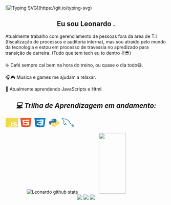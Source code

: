 [![Typing SVG](https://readme-typing-svg.herokuapp.com/?color=00bfbf&size=30&center=true&vCenter=true&width=1000&lines=Seja+Bem-vindo!)](https://git.io/typing-svg)

## <div align = "center"> Eu sou Leonardo .</div>

Atualmente trabalho com gerenciamento de pessoas fora da area de T.I (fiscalização de processos e auditoria interna), mas sou atraido pelo mundo da tecnologia e estou em processo de travessia no apredizado para  transição de carreira. (Tudo que tem tech eu to dentro ✌️😎)

<div display="inline-block">
<p align="left"> ☕ Café sempre cai bem na hora do treino, ou quase o dia todo😅.</p>
<p align="left"> 🎧🎮 Musica e games me ajudam a relaxar.</p> 
<p align="left"> 🌱 Atualmente aprendendo JavaScripts e Html.</p>
</div>

## <div align="center"><em>💻 Trilha de Aprendizagem em andamento:</em></div>
<div style="display: inline_block">
  <img align="center" alt="Leo-Js" height="30" width="40" src="https://raw.githubusercontent.com/devicons/devicon/master/icons/javascript/javascript-plain.svg">
  <img align="center" alt="Leo-HTML" height="30" width="40" src="https://raw.githubusercontent.com/devicons/devicon/master/icons/html5/html5-original.svg">
  <img align="center" alt="Leo-CSS" height="30" width="40" src="https://raw.githubusercontent.com/devicons/devicon/master/icons/css3/css3-original.svg">
  <img align="center" alt="Leo-Python" height="30" width="40" src="https://raw.githubusercontent.com/devicons/devicon/master/icons/python/python-original.svg">
  <img align="center" alt="Leo-Mysql" height="30" width="40" src="https://raw.githubusercontent.com/devicons/devicon/master/icons/mysql/mysql-original.svg">
</div><br>

<div align="center">  
  <img width="49%" height="190px" src="https://github-readme-stats.vercel.app/api?username=leorwg&show_icons=true&count_private=true&hide_border=true&title_color=00bfbf&icon_color=00bfbf&text_color=c9d1d9&bg_color=000000FF" alt="Leonardo github stats" /> 
  <img width="41%" height="190px" src="https://github-readme-stats.vercel.app/api/top-langs/?username=leorwg&layout=compact&hide_border=true&title_color=00bfbf&text_color=00bfbf&bg_color=000000FF" />
</div>

<div align="center">
<a href="https://instagram.com/leorwg-instagram-aqui" target="_blank"><img src="https://img.shields.io/badge/-Instagram-%23E4405F?style=for-the-badge&logo=instagram&logoColor=white" target="_blank"></a> 
<a href = "mailto:leorwg@gmail.com"><img src="https://img.shields.io/badge/Gmail-D14836?style=for-the-badge&logo=gmail&logoColor=white" target="_blank"></a>
<a href="https://www.linkedin.com/in/leorwg" target="_blank"><img src="https://img.shields.io/badge/-LinkedIn-%230077B5?style=for-the-badge&logo=linkedin&logoColor=white" target="_blank"></a>  

  
</div>
